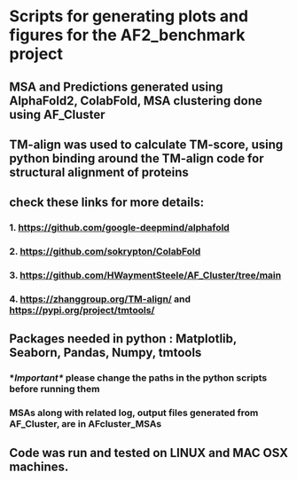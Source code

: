 # Scripts for generating plots and figures for the AF2_benchmark project
## MSA and Predictions generated using AlphaFold2, ColabFold, MSA clustering done using AF_Cluster
## TM-align was used to calculate TM-score, using python binding around the TM-align code for structural alignment of proteins

## check these links for more details:
### 1. https://github.com/google-deepmind/alphafold
### 2. https://github.com/sokrypton/ColabFold
### 3. https://github.com/HWaymentSteele/AF_Cluster/tree/main
### 4. https://zhanggroup.org/TM-align/ and https://pypi.org/project/tmtools/

## Packages needed in python : Matplotlib, Seaborn, Pandas, Numpy, tmtools 

### \**Important\** please change the paths in the python scripts before running them

### MSAs along with related log, output files generated from AF_Cluster, are in AFcluster_MSAs

## Code was run and tested on LINUX and MAC OSX machines.
